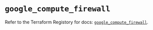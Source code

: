 # `google_compute_firewall`

Refer to the Terraform Registory for docs: [`google_compute_firewall`](https://registry.terraform.io/providers/hashicorp/google-beta/4.67.0/docs/resources/google_compute_firewall).

